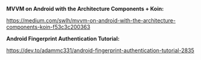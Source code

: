 **MVVM on Android with the Architecture Components + Koin:**

https://medium.com/swlh/mvvm-on-android-with-the-architecture-components-koin-f53c3c200363


**Android Fingerprint Authentication Tutorial:**

https://dev.to/adammc331/android-fingerprint-authentication-tutorial-2835
